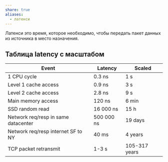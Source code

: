 ```yaml
---
share: true
aliases:
  - латенси
---
```

Латенси это время, которое необходимо, чтобы передать пакет данных из источника в место назначения.

## Таблица latency с масштабом

| Event                               | Latency    | Scaled        |
|-------------------------------------|------------|---------------|
| 1 CPU cycle                         | 0.3 ns     | 1 s           |
| Level 1 cache access                | 0.9 ns     | 3 s           |
| Level 2 cache access                | 2.8 ns     | 9 s           |
| Main memory access                  | 120 ns     | 6 min         |
| SSD random read                     | 16 000 ns  | 15 h          |
| Network req/resp in same datacenter | 500 000 ns | 19 days       |
| Network req/resp internet SF to NY  | 40 ms      | 4 years       |
| TCP packet retransmit               | 1-3 s      | 105-317 years |
